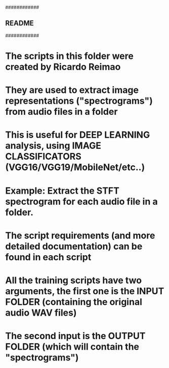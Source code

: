 ############
## README ##
############

# The scripts in this folder were created by Ricardo Reimao
# They are used to extract image representations ("spectrograms") from audio files in a folder
# This is useful for DEEP LEARNING analysis, using IMAGE CLASSIFICATORS (VGG16/VGG19/MobileNet/etc..)
# Example: Extract the STFT spectrogram for each audio file in a folder.
# The script requirements (and more detailed documentation) can be found in each script

# All the training scripts have two arguments, the first one is the INPUT FOLDER (containing the original audio WAV files)
# The second input is the OUTPUT FOLDER (which will contain the "spectrograms")
